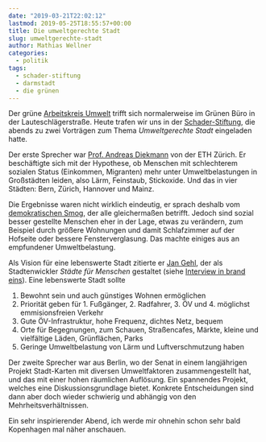 ```yaml
---
date: "2019-03-21T22:02:12"
lastmod: 2019-05-25T18:55:57+00:00
title: Die umweltgerechte Stadt
slug: umweltgerechte-stadt
author: Mathias Wellner
categories:
  - politik
tags:
  - schader-stiftung
  - darmstadt
  - die grünen
---
```

Der grüne [Arbeitskreis Umwelt](https://www.gruene-darmstadt.de/kreisverband/showcontent.asp?ThemaID=132) trifft sich normalerweise im Grünen Büro in der Lauteschlägerstraße. Heute trafen wir uns in der [Schader-Stiftung](https://www.schader-stiftung.de), die abends zu zwei Vorträgen zum Thema _Umweltgerechte Stadt_ eingeladen hatte. 
<!--more-->

Der erste Sprecher war [Prof. Andreas Diekmann](http://www.socio.ethz.ch/die-gruppe/personen/person-detail.html?persid=110988) von der ETH Zürich. Er beschäftigte sich mit der Hypothese, ob Menschen mit schlechterem sozialen Status (Einkommen, Migranten) mehr unter Umweltbelastungen in Großstädten leiden, also Lärm, Feinstaub, Stickoxide. Und das in vier Städten: Bern, Zürich, Hannover und Mainz. 

Die Ergebnisse waren nicht wirklich eindeutig, er sprach deshalb vom [demokratischen Smog](https://www.researchgate.net/publication/227167205_Demokratischer_Smog_Eine_empirische_Untersuchung_zum_Zusammenhang_zwischen_Sozialschicht_und_Umweltbelastungen), der alle gleichermaßen betrifft. Jedoch sind sozial besser gestellte Menschen eher in der Lage, etwas zu verändern, zum Beispiel durch größere Wohnungen und damit Schlafzimmer auf der Hofseite oder bessere Fensterverglasung. Das machte einiges aus an empfundener Umweltbelastung. 

Als Vision für eine lebenswerte Stadt zitierte er [Jan Gehl](https://gehlpeople.com/), der als Stadtenwickler _Städte für Menschen_ gestaltet (siehe [Interview in brand eins](https://www.brandeins.de/magazine/brand-eins-wirtschaftsmagazin/2014/genuss/die-menschen-in-bewegung-setzen)). Eine lebenswerte Stadt sollte

1. Bewohnt sein und auch günstiges Wohnen ermöglichen
1. Priorität geben für 1. Fußgänger, 2. Radfahrer, 3. ÖV und 4. möglichst emmisionsfreien Verkehr
1. Gute ÖV-Infrastruktur, hohe Frequenz, dichtes Netz, bequem
1. Orte für Begegnungen, zum Schauen, Straßencafes, Märkte, kleine und vielfältige Läden, Grünflächen, Parks
1. Geringe Umweltbelastung von Lärm und Luftverschmutzung haben

Der zweite Sprecher war aus Berlin, wo der Senat in einem langjährigen Projekt Stadt-Karten mit diversen Umweltfaktoren zusammengestellt hat, und das mit einer hohen räumlichen Auflösung. Ein spannendes Projekt, welches eine Diskussionsgrundlage bietet. Konkrete Entscheidungen sind dann aber doch wieder schwierig und abhängig von den Mehrheitsverhältnissen. 

Ein sehr inspirierender Abend, ich werde mir ohnehin schon sehr bald Kopenhagen mal näher anschauen.